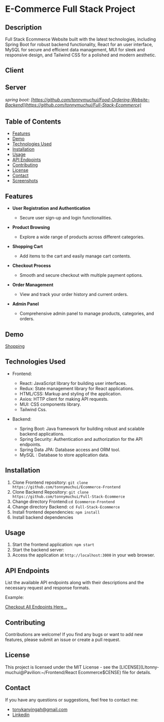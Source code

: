 # E-Commerce Full Stack Project


## Description

Full Stack Ecommerce Website built with the latest technologies, including Spring Boot for robust backend functionality, React for an user interface, MySQL for secure and efficient data management, MUI for sleek and responsive design, and Tailwind CSS for a polished and modern aesthetic.

## Client

## Server
###### spring boot: [https://github.com/tonnymuchui/Food-Ordering-Website-Backend](https://github.com/tonnymuchui/Full-Stack-Ecommerce)

## Table of Contents

- [Features](#features)
- [Demo](#demo)
- [Technologies Used](#technologies-used)
- [Installation](#installation)
- [Usage](#usage)
- [API Endpoints](#api-endpoints)
- [Contributing](#contributing)
- [License](#license)
- [Contact](#contact)
- [Screenshots](#screenshots)

## Features

- **User Registration and Authentication**
  - Secure user sign-up and login functionalities.
  
- **Product Browsing**
  - Explore a wide range of products across different categories.
  
- **Shopping Cart**
  - Add items to the cart and easily manage cart contents.
  
- **Checkout Process**
  - Smooth and secure checkout with multiple payment options.
  
- **Order Management**
  - View and track your order history and current orders.
  
- **Admin Panel**
  - Comprehensive admin panel to manage products, categories, and orders.

## Demo

[Shopping](/)

## Technologies Used

- Frontend:
  - React: JavaScript library for building user interfaces.
  - Redux: State management library for React applications.
  - HTML/CSS: Markup and styling of the application.
  - Axios: HTTP client for making API requests.
  - MUI: CSS components library.
  - Tailwind Css.

- Backend:
  - Spring Boot: Java framework for building robust and scalable backend applications.
  - Spring Security: Authentication and authorization for the API endpoints.
  - Spring Data JPA: Database access and ORM tool.
  - MySQL : Database to store application data.

## Installation

1. Clone Frontend repository: `git clone https://github.com/tonnymuchui/Ecommerce-Frontend`
2. Clone Backend Repository: `git clone https://github.com/tonnymuchui/Full-Stack-Ecommerce`
3. Change directory Frontend:`cd Ecommerce-Frontend`
4. Change directory Backend: `cd Full-Stack-Ecommerce`
5. Install frontend dependencies: `npm install`
6. Install backend dependencies

## Usage

1. Start the frontend application: `npm start`
2. Start the backend server:
3. Access the application at `http://localhost:3000` in your web browser.

## API Endpoints

List the available API endpoints along with their descriptions and the necessary request and response formats.

Example:

[Checkout All Endpoints Here...](https://e-commerce-server-production-0873.up.railway.app/swagger-ui/index.html)

## Contributing

Contributions are welcome! If you find any bugs or want to add new features, please submit an issue or create a pull request.

## License

This project is licensed under the MIT License - see the [LICENSE](LItonny-muchui@Pavilion:~/Frontend/React Ecommerce$CENSE) file for details.

## Contact

If you have any questions or suggestions, feel free to contact me:

- tonykanyingah@gmail.com
- [Linkedin](https://www.linkedin.com/in/tonny-muchui/)
